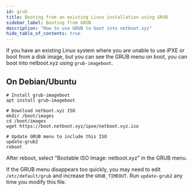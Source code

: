 ```yaml
---
id: grub
title: Booting from an existing Linux installation using GRUB
sidebar_label: Booting from GRUB
description: "How to use GRUB to boot into netboot.xyz"
hide_table_of_contents: true
---
```


If you have an existing Linux system where you are unable to use iPXE or boot from a disk image, but you can see the GRUB menu on boot, you can boot into netboot.xyz using `grub-imageboot`.

## On Debian/Ubuntu

```shell
# Install grub-imageboot
apt install grub-imageboot

# Download netboot.xyz ISO
mkdir /boot/images
cd /boot/images
wget https://boot.netboot.xyz/ipxe/netboot.xyz.iso

# Update GRUB menu to include this ISO
update-grub2
reboot
```

After reboot, select "Bootable ISO Image: netboot.xyz" in the GRUB menu.

If the GRUB menu disappears too quickly, you may need to edit `/etc/default/grub` and increase the `GRUB_TIMEOUT`. Run `update-grub2` any time you modify this file.
